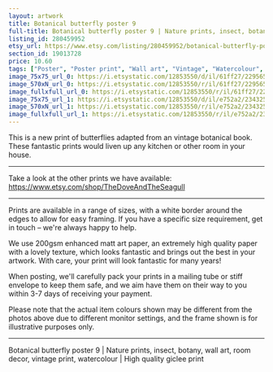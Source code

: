 ```yaml
---
layout: artwork
title: Botanical butterfly poster 9 
full-title: Botanical butterfly poster 9 | Nature prints, insect, botany, wall art, room decor, vintage print, watercolour | High quality print
listing_id: 280459952
etsy_url: https://www.etsy.com/listing/280459952/botanical-butterfly-poster-9-nature?utm_source=ds&utm_medium=api&utm_campaign=api
section_id: 19013728
price: 10.60
tags: ["Poster", "Poster print", "Wall art", "Vintage", "Watercolour", "Nature", "Botanical art", "Wildlife", "Nature print", "Butterfly print", "Butterfly art", "Butterfly poster"]
image_75x75_url_0: https://i.etsystatic.com/12853550/d/il/61ff27/2295650646/il_75x75.2295650646_rakf.jpg?version=0
image_570xN_url_0: https://i.etsystatic.com/12853550/r/il/61ff27/2295650646/il_570xN.2295650646_rakf.jpg
image_fullxfull_url_0: https://i.etsystatic.com/12853550/r/il/61ff27/2295650646/il_fullxfull.2295650646_rakf.jpg
image_75x75_url_1: https://i.etsystatic.com/12853550/d/il/e752a2/2343259489/il_75x75.2343259489_480q.jpg?version=0
image_570xN_url_1: https://i.etsystatic.com/12853550/r/il/e752a2/2343259489/il_570xN.2343259489_480q.jpg
image_fullxfull_url_1: https://i.etsystatic.com/12853550/r/il/e752a2/2343259489/il_fullxfull.2343259489_480q.jpg
---
```

This is a new print of butterflies adapted from an vintage botanical book. These fantastic prints would liven up any kitchen or other room in your house. 

---

Take a look at the other prints we have available: https://www.etsy.com/shop/TheDoveAndTheSeagull

---

Prints are available in a range of sizes, with a white border around the edges to allow for easy framing. If you have a specific size requirement, get in touch – we&#39;re always happy to help.

We use 200gsm enhanced matt art paper, an extremely high quality paper with a lovely texture, which looks fantastic and brings out the best in your artwork. With care, your print will look fantastic for many years!

When posting, we&#39;ll carefully pack your prints in a mailing tube or stiff envelope to keep them safe, and we aim have them on their way to you within 3-7 days of receiving your payment.

Please note that the actual item colours shown may be different from the photos above due to different monitor settings, and the frame shown is for illustrative purposes only.

---

Botanical butterfly poster 9 | Nature prints, insect, botany, wall art, room decor, vintage print, watercolour | High quality giclee print
